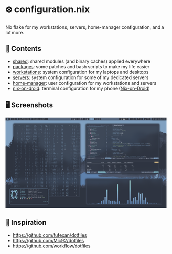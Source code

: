 # ❄️ configuration.nix

Nix flake for my workstations, servers, home-manager configuration, and a lot more.

## 📁 Contents

- [shared](/shared): shared modules (and binary caches) applied everywhere
- [packages](/packages): some patches and bash scripts to make my life easier
- [workstations](/workstations): system configuration for my laptops and desktops
- [servers](/servers): system configuration for some of my dedicated servers 
- [home-manager](/home-manager): user configuration for my workstations and servers
- [nix-on-droid](/nix-on-droid): terminal configuration for my phone ([Nix-on-Droid](https://github.com/nix-community/nix-on-droid))

## 🖥️ Screenshots

![screenshot0](./screenshots/screenshot0.png)

## 💾 Inspiration

- https://github.com/fufexan/dotfiles
- https://github.com/Mic92/dotfiles
- https://github.com/workflow/dotfiles
